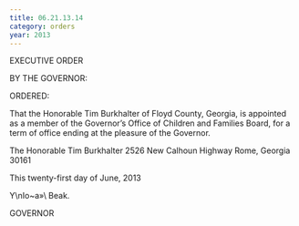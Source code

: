 ```yaml
---
title: 06.21.13.14
category: orders
year: 2013
---
```

 

EXECUTIVE ORDER

BY THE GOVERNOR:

ORDERED:

That the Honorable Tim Burkhalter of Floyd County, Georgia, is
appointed as a member of the Governor’s Office of Children and
Families Board, for a term of office ending at the pleasure of the
Governor.

The Honorable Tim Burkhalter
2526 New Calhoun Highway
Rome, Georgia 30161

This twenty-first day of June, 2013

Y\nIo~a»\ Beak.

GOVERNOR

